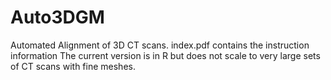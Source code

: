# Auto3DGM
Automated Alignment of 3D CT scans. index.pdf contains the instruction information
The current version is in R but does not scale to very large sets of CT scans with fine meshes.

